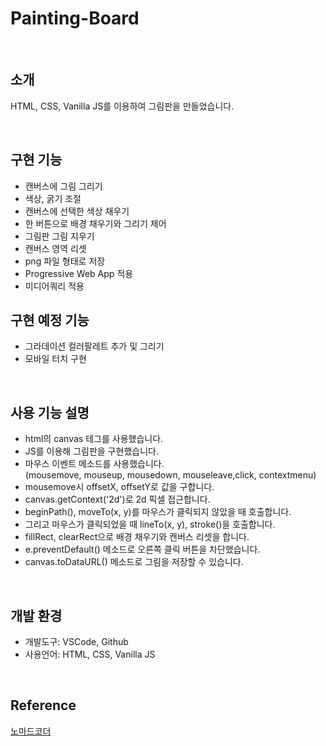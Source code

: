 # Painting-Board

<br>

## 소개
HTML, CSS, Vanilla JS를 이용하여 그림판을 만들었습니다.

<br>

## 구현 기능
  - 캔버스에 그림 그리기
  - 색상, 굵기 조절
  - 캔버스에 선택한 색상 채우기
  - 한 버튼으로 배경 채우기와 그리기 제어
  - 그림판 그림 지우기
  - 캔버스 영역 리셋
  - png 파일 형태로 저장
  - Progressive Web App 적용
  - 미디어쿼리 적용

  ## 구현 예정 기능
  - 그라데이션 컬러팔레트 추가 및 그리기
  - 모바일 터치 구현

<br>

## 사용 기능 설명 
  - html의 canvas 테그를 사용했습니다.
  - JS를 이용해 그림판을 구현했습니다.
  - 마우스 이벤트 메소드를 사용했습니다.<br>
    (mousemove, mouseup, mousedown, mouseleave,click, contextmenu)
  - mousemove시 offsetX, offsetY로 값을 구합니다.
  - canvas.getContext('2d')로 2d 픽셀 접근합니다.
  - beginPath(), moveTo(x, y)를 마우스가 클릭되지 않았을 때 호출합니다.
  - 그리고 마우스가 클릭되었을 때 lineTo(x, y), stroke()을 호출합니다.
  - fillRect, clearRect으로 배경 채우기와 캔버스 리셋을 합니다.
  - e.preventDefault() 메소드로 오른쪽 클릭 버튼을 차단했습니다.
  - canvas.toDataURL() 메소드로 그림을 저장할 수 있습니다.

<br>

## 개발 환경
  - 개발도구: VSCode, Github
  - 사용언어: HTML, CSS, Vanilla JS

<br>

## Reference
  [노마드코더](https://www.youtube.com/channel/UCUpJs89fSBXNolQGOYKn0YQ)
